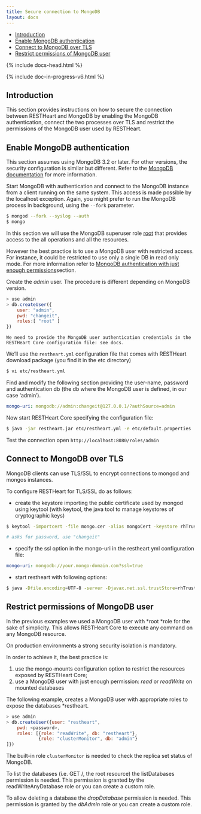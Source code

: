 ```yaml
---
title: Secure connection to MongoDB
layout: docs
---
```


<div markdown="1" class="d-none d-xl-block col-xl-2 order-last bd-toc">

* [Introduction](#introduction)
* [Enable MongoDB authentication](#enable-mongodb-authentication)
* [Connect to MongoDB over TLS](#connect-to-mongodb-over-tls)
* [Restrict permissions of MongoDB user](#restrict-permissions-of-mongodb-user)

</div>
<div markdown="1" class="col-12 col-md-9 col-xl-8 py-md-3 bd-content">

{% include docs-head.html %}

{% include doc-in-progress-v6.html %}

## Introduction 

This section provides instructions on how to secure the connection between RESTHeart and MongoDB by enabling the MongoDB authentication, connect the two processes over TLS and restrict the permissions of the MongoDB user used by RESTHeart. 

## Enable MongoDB authentication

This section assumes using MongoDB 3.2 or later. For other versions, the security
configuration is similar but different. Refer to the [MongoDB
documentation](https://docs.mongodb.org/manual/tutorial/enable-authentication/)
for more information.

Start MongoDB with authentication and connect to the MongoDB instance
from a client running on the same system. This access is made possible
by the localhost exception. Again, you might prefer to run the MongoDB
process in background, using the `--fork` parameter.


``` bash
$ mongod --fork --syslog --auth
$ mongo
```

In this section we will use the MongoDB superuser
role [root](https://docs.mongodb.org/manual/reference/built-in-roles/#superuser-roles)
that provides access to the all operations and all the resources.

However the best practice is to use a MongoDB user with
restricted access. For instance, it could be restricted to use only a
single DB in read only mode. For more information refer to [MongoDB
authentication with just enough
permissions](#auth-with-jep)section.

Create the *admin* user. The procedure is different depending on MongoDB
version.


```javascript
> use admin
> db.createUser({
    user: "admin",
    pwd: "changeit",
    roles:[ "root" ]
})
```

    We need to provide the MongoDB user authentication credentials in the RESTHeart Core configuration file: see docs. 

We’ll use the `restheart.yml` configuration file that comes with RESTHeart download package (you find it in the etc directory)


``` bash
$ vi etc/restheart.yml
```

Find and modify the following section providing the user-name, password
and authentication db (the db where the MongoDB user is defined, in our
case ‘admin’).


``` yml
mongo-uri: mongodb://admin:changeit@127.0.0.1/?authSource=admin
```

Now start RESTHeart Core specifying the configuration file:


``` bash
$ java -jar restheart.jar etc/restheart.yml -e etc/default.properties
```

Test the connection open `http://localhost:8080/roles/admin`

## Connect to MongoDB over TLS

MongoDB clients can use TLS/SSL to encrypt connections to mongod and mongos instances.

To configure RESTHeart for TLS/SSL do as follows:

* create the keystore importing the public certificate used by mongod using keytool (with keytool, the java tool to manage keystores of cryptographic keys)


``` bash
$ keytool -importcert -file mongo.cer -alias mongoCert -keystore rhTrustStore

# asks for password, use "changeit"
```

* specify the ssl option in the mongo-uri in the restheart yml configuration file:


``` yml
mongo-uri: mongodb://your.mongo-domain.com?ssl=true
```
* start restheart with following options:


``` bash
$ java -Dfile.encoding=UTF-8 -server -Djavax.net.ssl.trustStore=rhTrustStore -Djavax.net.ssl.trustStorePassword=changeit -Djavax.security.auth.useSubjectCredsOnly=false -jar restheart.jar etc/restheart.yml -e etc/default.properties
```

## Restrict permissions of MongoDB user

In the previous examples we used a MongoDB user with *root *role for the sake of simplicity. This allows RESTHeart Core to execute any command on any MongoDB resource.

On production environments a strong security isolation is mandatory.

In order to achieve it, the best practice is:

1. use the mongo-mounts configuration option to restrict the resources exposed by RESTHeart Core;
2. use a MongoDB user with just enough permission: *read* or *readWrite* on mounted databases 

The following example, creates a MongoDB user with appropriate roles to expose the databases *restheart.


```javascript
> use admin
> db.createUser({user: "restheart",
    pwd: <password>,
    roles: [{role: "readWrite", db: "restheart"},
            {role: "clusterMonitor", db: "admin"}
]})
```

The built-in role `clusterMonitor` is needed to check the replica set status of MongoDB.

To list the databases (i.e. GET /, the root resource) the listDatabases permission is needed. This permission is granted by the
readWriteAnyDatabase role or you can create a custom role.

To allow deleting a database the *dropDatabase* permission is needed.
This permission is granted by the *dbAdmin* role or you can create a
custom role.

</div>